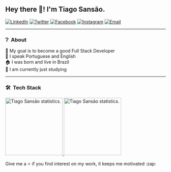 <h2>Hey there 👋! I'm Tiago Sansão.</h2>

<a href="https://www.linkedin.com/in/tiago-schulz-sans%C3%A3o-9283351b7/" target="_blank"><img alt="LinkedIn" src="https://img.shields.io/badge/-LinkedIn-%233498db?flat&logo=linkedin&color=0077B5&?logoWidth=100&logoColor=FFF" /></a>
<a href="https://twitter.com/tiagosansaodev" target="_blank"><img alt="Twitter" src="https://img.shields.io/badge/-Twitter-%233498db?flat&logo=Twitter&color=1DA1F2&?logoWidth=100&logoColor=FFF" /></a>
<a href="https://www.facebook.com/tiago.sansao.9" target="_blank"><img alt="Facebook" src="https://img.shields.io/badge/-Facebook-%233498db?flat&logo=facebook&color=1877F2&?logoWidth=100&logoColor=FFF" /></a>
<a href="https://www.instagram.com/tiagossansao/" target="_blank"><img alt="Instagram" src="https://img.shields.io/badge/-Instagram-%233498db?flat&logo=instagram&color=E4405F&?logoWidth=100&logoColor=FFF" /></a>
<a href="mailto:tiagossansao@gmail.com" target="_blank"><img alt="Email" src="https://img.shields.io/badge/-Gmail-%233498db?flat&logo=gmail&color=D14836&?logoWidth=100&logoColor=FFF" /></a>

<hr />

<h3> ❔ &nbsp;About</h3>
🎯 My goal is to become a good Full Stack Developer <br />
💬 I speak Portuguese and English <br />
🏠 I was born and live in Brazil <br />
📘 I am currently just studying <br />

<hr />

<h3> 🛠 &nbsp;Tech Stack</h3>

<a href="https://github.com/TiagoSansao">
  <img height="180em" src="https://github-readme-stats.vercel.app/api?username=tiagosansao&show_icons=true&theme=radical" alt="Tiago Sansão statistics." />
  <img height="180em" src="https://github-readme-stats.vercel.app/api/top-langs/?username=tiagosansao&layout=compact&langs_count=6&theme=radical" alt="Tiago Sansão statistics." />
</a>

<p>Give me a ⭐ if you find interest on my work, it keeps me motivated :zap:</p>
